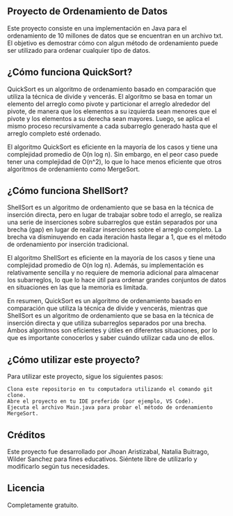 ## Proyecto de Ordenamiento de Datos

Este proyecto consiste en una implementación en Java para el ordenamiento de 10 millones de datos que se encuentran en un archivo txt. El objetivo es demostrar cómo con algun método de ordenamiento puede ser utilizado para ordenar cualquier tipo de datos.

## ¿Cómo funciona QuickSort?

QuickSort es un algoritmo de ordenamiento basado en comparación que utiliza la técnica de divide y vencerás. El algoritmo se basa en tomar un elemento del arreglo como pivote y particionar el arreglo alrededor del pivote, de manera que los elementos a su izquierda sean menores que el pivote y los elementos a su derecha sean mayores. Luego, se aplica el mismo proceso recursivamente a cada subarreglo generado hasta que el arreglo completo esté ordenado.

El algoritmo QuickSort es eficiente en la mayoría de los casos y tiene una complejidad promedio de O(n log n). Sin embargo, en el peor caso puede tener una complejidad de O(n^2), lo que lo hace menos eficiente que otros algoritmos de ordenamiento como MergeSort.

## ¿Cómo funciona ShellSort?

ShellSort es un algoritmo de ordenamiento que se basa en la técnica de inserción directa, pero en lugar de trabajar sobre todo el arreglo, se realiza una serie de inserciones sobre subarreglos que están separados por una brecha (gap) en lugar de realizar inserciones sobre el arreglo completo. La brecha va disminuyendo en cada iteración hasta llegar a 1, que es el método de ordenamiento por inserción tradicional.

El algoritmo ShellSort es eficiente en la mayoría de los casos y tiene una complejidad promedio de O(n log n). Además, su implementación es relativamente sencilla y no requiere de memoria adicional para almacenar los subarreglos, lo que lo hace útil para ordenar grandes conjuntos de datos en situaciones en las que la memoria es limitada.

En resumen, QuickSort es un algoritmo de ordenamiento basado en comparación que utiliza la técnica de divide y vencerás, mientras que ShellSort es un algoritmo de ordenamiento que se basa en la técnica de inserción directa y que utiliza subarreglos separados por una brecha. Ambos algoritmos son eficientes y útiles en diferentes situaciones, por lo que es importante conocerlos y saber cuándo utilizar cada uno de ellos.

## ¿Cómo utilizar este proyecto?

Para utilizar este proyecto, sigue los siguientes pasos:

    Clona este repositorio en tu computadora utilizando el comando git clone.
    Abre el proyecto en tu IDE preferido (por ejemplo, VS Code).
    Ejecuta el archivo Main.java para probar el método de ordenamiento MergeSort.

## Créditos

Este proyecto fue desarrollado por Jhoan Aristizabal, Natalia Buitrago, Wilder Sanchez para fines educativos. Siéntete libre de utilizarlo y modificarlo según tus necesidades.

## Licencia

Completamente gratuito.
